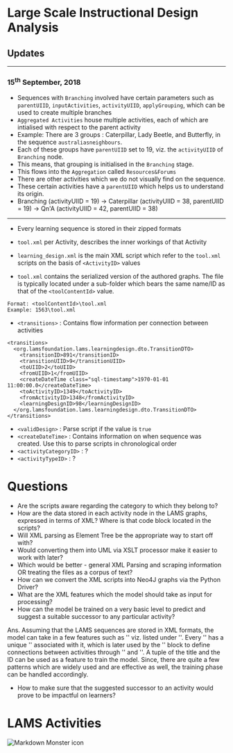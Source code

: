 # Large Scale Instructional Design Analysis

## Updates
----

### 15<sup>th</sup> September, 2018

* Sequences with `Branching` involved have certain parameters such as `parentUIID`, `inputActivities`, `activityUIID`, `applyGrouping`, which can be used to create multiple branches
* `Aggregated Activities` house multiple activities, each of which are intialised with respect to the parent activity
* Example: There are 3 groups : Caterpillar, Lady Beetle, and Butterfly, in the sequence `australiasneighbours`.
* Each of these groups have `parentUIID` set to 19, viz. the `activityUIID` of `Branching` node.
* This means, that grouping is initialised in the `Branching` stage.
* This flows into the `Aggregation` called `Resources&Forums`
* There are other activities which we do not visually find on the sequence.
* These certain activities have a `parentUIID` which helps us to understand its origin.
* Branching (activityUIID = 19) &rarr; Caterpillar (activityUIID = 38, parentUIID = 19) &rarr; Qn'A (activityUIID = 42, parentUIID = 38)

-----

* Every learning sequence is stored in their zipped formats
* `tool.xml` per Activity, describes the inner workings of that Activity
* `learning_design.xml` is the main XML script which refer to the `tool.xml` scripts on the basis of `<ActivityID>` values

* `tool.xml` contains the serialized version of the authored graphs. The file is typically located under a sub-folder which bears the same name/ID as that of the `<toolContentId>` value. 
```
Format: <toolContentId>\tool.xml
Example: 1563\tool.xml
```

* `<transitions>` : Contains flow information per connection between activities
```
<transitions>
  <org.lamsfoundation.lams.learningdesign.dto.TransitionDTO>
    <transitionID>891</transitionID>
    <transitionUIID>9</transitionUIID>
    <toUIID>2</toUIID>
    <fromUIID>1</fromUIID>
    <createDateTime class="sql-timestamp">1970-01-01 11:00:00.0</createDateTime>
    <toActivityID>1349</toActivityID>
    <fromActivityID>1348</fromActivityID>
    <learningDesignID>98</learningDesignID>
  </org.lamsfoundation.lams.learningdesign.dto.TransitionDTO>
</transitions>
```
* `<validDesign>` : Parse script if the value is `true`
* `<createDateTime>` : Contains information on when sequence was created. Use this to parse scripts in chronological order
* `<activityCategoryID>` : ?
* `<activityTypeID>` : ?

# Questions

* Are the scripts aware regarding the category to which they belong to?
* How are the data stored in each activity node in the LAMS graphs, expressed in terms of XML? Where is that code block located in the scripts?
* Will XML parsing as Element Tree be the appropriate way to start off with? 
* Would converting them into UML via XSLT processor make it easier to work with later?
* Which would be better - general XML Parsing and scraping information OR treating the files as a corpus of text?
* How can we convert the XML scripts into Neo4J graphs via the Python Driver?
* What are the XML features which the model should take as input for processing?
* How can the model be trained on a very basic level to predict and suggest a suitable successor to any particular activity?

Ans. 
Assuming that the LAMS sequences are stored in XML formats, the model can take in a few features such as '<activityTitle>' viz. listed under '<activities>'. Every '<activityTitle>' has a unique '<activityUIID>' associated with it, which is later used by the '<transitions>' block to define connections between activities through '<fromUIID>' and '<toUIID>'. A tuple of the title and the ID can be used as a feature to train the model. Since, there are quite a few patterns which are widely used and are effective as well, the training phase can be handled accordingly.

* How to make sure that the suggested successor to an activity would prove to be impactful on learners? 

# LAMS Activities

<div align="center">
<img src="https://wiki.lamsfoundation.org/download/attachments/5570607/types.png?version=1&modificationDate=1260541901000"
     alt="Markdown Monster icon"
     style="float: left; margin-right: 10px"/>
</div>
